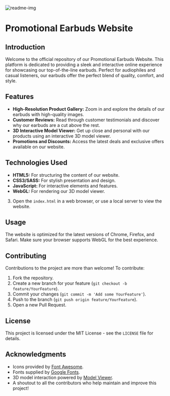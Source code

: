 ![readme-img](https://github.com/vasishth17/Chaudhari_Vasishth_Earbuds-Promotional/assets/121986393/b6241099-43ba-4c41-a999-d4b45a0594e3)

# Promotional Earbuds Website

## Introduction
Welcome to the official repository of our Promotional Earbuds Website. This platform is dedicated to providing a sleek and interactive online experience for showcasing our top-of-the-line earbuds. Perfect for audiophiles and casual listeners, our earbuds offer the perfect blend of quality, comfort, and style.

## Features
- **High-Resolution Product Gallery:** Zoom in and explore the details of our earbuds with high-quality images.
- **Customer Reviews:** Read through customer testimonials and discover why our earbuds are a cut above the rest.
- **3D Interactive Model Viewer:** Get up close and personal with our products using an interactive 3D model viewer.
- **Promotions and Discounts:** Access the latest deals and exclusive offers available on our website.

## Technologies Used
- **HTML5:** For structuring the content of our website.
- **CSS3/SASS:** For stylish presentation and design.
- **JavaScript:** For interactive elements and features.
- **WebGL:** For rendering our 3D model viewer.

3. Open the `index.html` in a web browser, or use a local server to view the website.

## Usage
The website is optimized for the latest versions of Chrome, Firefox, and Safari. Make sure your browser supports WebGL for the best experience.

## Contributing
Contributions to the project are more than welcome! To contribute:

1. Fork the repository.
2. Create a new branch for your feature (`git checkout -b feature/YourFeature`).
3. Commit your changes (`git commit -m 'Add some YourFeature'`).
4. Push to the branch (`git push origin feature/YourFeature`).
5. Open a new Pull Request.

## License
This project is licensed under the MIT License - see the `LICENSE` file for details.


## Acknowledgments
- Icons provided by [Font Awesome](https://fontawesome.com).
- Fonts supplied by [Google Fonts](https://fonts.google.com/).
- 3D model interaction powered by [Model Viewer](https://modelviewer.dev/).
- A shoutout to all the contributors who help maintain and improve this project!

